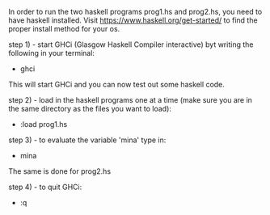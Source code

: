 In order to run the two haskell programs prog1.hs and prog2.hs, you need to have haskell installed. Visit https://www.haskell.org/get-started/ to find the proper install method for your os.

step 1) - start  GHCi (Glasgow Haskell Compiler interactive) byt writing the following in your terminal:

- ghci

This will start GHCi and you can now test out some haskell code.

step 2) - load in the haskell programs one at a time (make sure you are in the same directory as the files you want to load):
- :load prog1.hs

step 3) - to evaluate the variable 'mina' type in:
- mina

The same is done for prog2.hs

step 4) - to quit GHCi:
- :q